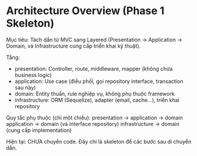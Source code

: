 # Architecture Overview (Phase 1 Skeleton)

Mục tiêu: Tách dần từ MVC sang Layered (Presentation → Application → Domain, và Infrastructure cung cấp triển khai kỹ thuật).

Tầng:
- presentation: Controller, route, middleware, mapper (không chứa business logic)
- application: Use case (điều phối, gọi repository interface, transaction sau này)
- domain: Entity thuần, rule nghiệp vụ, không phụ thuộc framework
- infrastructure: ORM (Sequelize), adapter (email, cache...), triển khai repository

Quy tắc phụ thuộc (chỉ một chiều):
presentation → application → domain
application → domain (và interface repository)
infrastructure → domain (cung cấp implementation)

Hiện tại: CHƯA chuyển code. Đây chỉ là skeleton để các bước sau di chuyển dần.